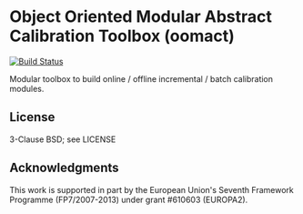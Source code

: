 Object Oriented Modular Abstract Calibration Toolbox (oomact)
===============

[![Build Status](http://129.132.38.183:8080/buildStatus/icon?job=oomact)](http://129.132.38.183:8080/job/oomact/)

Modular toolbox to build online / offline incremental / batch calibration modules.

## License
3-Clause BSD; see LICENSE

## Acknowledgments
This work is supported in part by the European Union's Seventh Framework Programme (FP7/2007-2013) under grant #610603 (EUROPA2).
